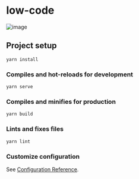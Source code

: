 # low-code
![image](https://github.com/user-attachments/assets/44dc4b4c-20e6-4768-a17b-2b9cf8c017b8)


## Project setup
```
yarn install
```

### Compiles and hot-reloads for development
```
yarn serve
```

### Compiles and minifies for production
```
yarn build
```

### Lints and fixes files
```
yarn lint
```

### Customize configuration
See [Configuration Reference](https://cli.vuejs.org/config/).
